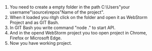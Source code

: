1. You need to create a empty folder in the path C:\Users\"your username"\source\repos\"Name of the project".
2. When it loaded you ritgh click on the folder and open it as WebStorm Project and as GIT Bash.
3. In GIT Bash you write command "node ." to start API.
4. And in the opend WebStorm project you too open project in Chrome, Firefox or Microsoft Edge.
5. Now you have working project.
